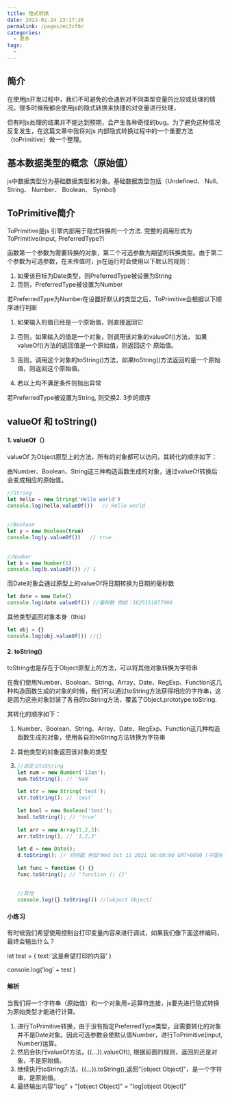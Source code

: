 ```yaml
---
title: 隐式转换
date: 2022-02-24 23:17:26
permalink: /pages/ec3cf0/
categories:
  - 更多
tags:
  - 
---
```

## 简介

在使用js开发过程中，我们不可避免的会遇到对不同类型变量的比较或处理的情况。很多时候我都会使用js的隐式转换来快捷的对变量进行处理，

但有时js处理的结果并不能达到预期，会产生各种奇怪的bug。为了避免这种情况反复发生，在这篇文章中我将对js 内部隐式转换过程中的一个重要方法（toPrimitive）做一个整理。

## 基本数据类型的概念（原始值）

js中数据类型分为基础数据类型和对象。基础数据类型包括（Undefined、 Null、 String、 Number、 Boolean、 Symbol)

## ToPrimitive简介

ToPrimitive是js 引擎内部用于隐式转换的一个方法. 完整的调用形式为ToPrimitive(input, PreferredType?)

函数第一个参数为需要转换的对象，第二个可选参数为期望的转换类型。由于第二个参数为可选参数，在未传值时，js在运行时会使用以下默认的规则：

1. 如果该目标为Date类型，则PreferredType被设置为String
2. 否则，PreferredType被设置为Number

若PreferredType为Number在设置好默认的类型之后，ToPrimitive会根据以下顺序进行判断

1. 如果输入的值已经是一个原始值，则直接返回它

2. 否则，如果输入的值是一个对象，则调用该对象的valueOf()方法， 如果valueOf()方法的返回值是一个原始值，则返回这个 原始值。

3. 否则，调用这个对象的toString()方法，如果toString()方法返回的是一个原始值，则返回这个原始值。

4. 若以上均不满足条件则抛出异常

若PreferredType被设置为String, 则交换2. 3步的顺序

## valueOf 和 toString()

#### 1. valueOf（）

valueOf 为Object原型上的方法，所有的对象都可以访问，其转化的顺序如下：

由Number、Boolean、String这三种构造函数生成的对象，通过valueOf转换后会变成相应的原始值。

```js
//String
let hello = new String('Hello world')
console.log(hello.valueOf())   // Hello world
 
 
//Boolean
let y = new Boolean(true)
console.log(y.valueOf())   // true
 
 
//Number
let b = new Number(1)
console.log(b.valueOf()) // 1
```

而Date对象会通过原型上的valueOf将日期转换为日期的毫秒数

```js
let date = new Date()
console.log(date.valueOf()) //毫秒数 例如：1625151877906
```

其他类型返回对象本身（this）

```js
let obj = {}
console.log(obj.valueOf()) //{}
```

#### 2. toString()

toString也是存在于Object原型上的方法，可以将其他对象转换为字符串

在我们使用Number、Boolean、String、Array、Date、RegExp、Function这几种构造函数生成的对象的时候，我们可以通过toString方法获得相应的字符串，这是因为这些对象封装了各自的toString方法，覆盖了Object.prototype.toString.

其转化的顺序如下：

1. Number、Boolean、String、Array、Date、RegExp、Function这几种构造函数生成的对象，使用各自的toString方法转换为字符串

2. 其他类型的对象返回该对象的类型

3. ```js
   //自定义toString
   let num = new Number('13aa');
   num.toString(); // 'NaN'
    
   let str = new String('test');
   str.toString(); // 'test'
    
   let bool = new Boolean('test');
   bool.toString(); // 'true'
    
   let arr = new Array(1,2,3);
   arr.toString(); // '1,2,3'
    
   let d = new Date();
   d.toString(); // 时间戳 例如"Wed Oct 11 2021 08:00:00 GMT+0800 (中国标准时间)"
    
   let func = function () {}
   func.toString(); // "function () {}"
    
    
   //其他
   console.log({}.toString()) //[object Object]
   ```

#### 小练习

有时候我们希望使用控制台打印变量内容来进行调试，如果我们像下面这样编码，最终会输出什么？

let test = { text:’这是希望打印的内容’ }

console.log(‘log’ + test )

#### 解析

当我们将一个字符串（原始值）和一个对象用+运算符连接，js要先进行隐式转换为原始类型才能进行计算。

1. 进行ToPrimitive转换，由于没有指定PreferredType类型，且需要转化的对象并不是Date对象。因此可选参数会使默认值Number，进行ToPrimitive(input, Number)运算。
2. 然后会执行valueOf方法，({...}).valueOf(), 根据前面的规则，返回的还是对象，不是原始值。
3. 继续执行toString方法，({...}).toString(),返回"[object Object]"，是一个字符串，是原始值。
4. 最终输出内容"log" + "[object Object]" = "log[object Object]"
